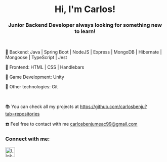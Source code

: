 <h1 align="center"> Hi, I'm Carlos! </h1>
<h3 align="center"> Junior Backend Developer always looking for something new to learn! </h3>

<br>

💠 Backend: Java | Spring Boot | NodeJS  |  Express  |  MongoDB  | Hibernate | Mongoose |   TypeScript  |  Jest

💠 Frontend: HTML | CSS | Handlebars

💠 Game Development: Unity

💠 Other technologies: Git 

<br>

📚 You can check all my projects at https://github.com/carlosbenju?tab=repositories

☎️ Feel free to contact with me carlosbenjumeac99@gmail.com

<h3 align="left">Connect with me: </h3>
<a href="https://www.linkedin.com/in/carlos-benjumea-cabello-13111615b/" target="_blank"><img src="https://www.marketing-branding.com/wp-content/uploads/2014/02/linkedin-logo-marketingbuilding.png" alt="Linkedin logo" height="30" width="30" /></a> 

